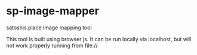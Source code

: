 # sp-image-mapper
satoshis.place image mapping tool

This tool is built using browser js. It can be run locally via localhost, but will not work properly running from file://

